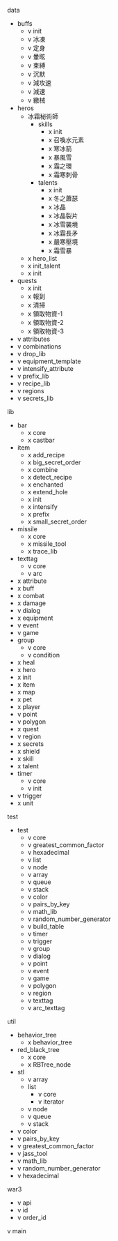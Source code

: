 data
- buffs
    - v init
    - v 冰凍
    - v 定身
    - v 暈眩
    - v 束縛
    - v 沉默
    - v 減攻速
    - v 減速
    - v 繳械
- heros
    - 冰霜秘術師
        - skills
            - x init
            - x 召喚水元素
            - x 寒冰箭
            - x 暴風雪
            - x 霜之環
            - x 霜寒刺骨
        - talents
            - x init
            - x 冬之蕭瑟
            - x 冰晶
            - x 冰晶裂片
            - x 冰雪襲境
            - x 冰霜長矛
            - x 嚴寒壓境
            - x 霜雪暴
    - x hero_list
    - x init_talent
    - x init
- quests
    - x init
    - x 報到
    - x 清掃
    - x 領取物資-1
    - x 領取物資-2
    - x 領取物資-3
- v attributes
- v combinations
- v drop_lib
- v equipment_template
- v intensify_attribute
- v prefix_lib
- v recipe_lib
- v regions
- v secrets_lib

lib
- bar
    - x core
    - x castbar
- item
    - x add_recipe
    - x big_secret_order
    - x combine
    - x detect_recipe
    - x enchanted
    - x extend_hole
    - x init
    - x intensify
    - x prefix
    - x small_secret_order
- missile
    - x core
    - x missile_tool
    - x trace_lib
- texttag
    - v core
    - v arc
- x attribute
- x buff
- x combat
- x damage
- v dialog
- x equipment
- v event
- v game
- group
    - v core
    - v condition
- x heal
- x hero
- x init
- x item
- x map
- x pet
- x player
- v point
- v polygon
- x quest
- v region
- x secrets
- x shield
- x skill
- x talent
- timer
    - v core
    - v init
- v trigger
- x unit

test
- test
    - v core
    - v greatest_common_factor
    - v hexadecimal
    - v list
    - v node
    - v array
    - v queue
    - v stack
    - v color
    - v pairs_by_key
    - v math_lib
    - v random_number_generator
    - v build_table
    - v timer
    - v trigger
    - v group
    - v dialog
    - v point
    - v event
    - v game
    - v polygon
    - v region
    - v texttag
    - v arc_texttag

util
- behavior_tree
    - x behavior_tree
- red_black_tree
    - x core
    - x RBTree_node
- stl
    - v array
    - list
        - v core
        - v iterator
    - v node
    - v queue
    - v stack
- v color
- v pairs_by_key
- v greatest_common_factor
- v jass_tool
- v math_lib
- v random_number_generator
- v hexadecimal

war3
- v api
- v id 
- v order_id

v main